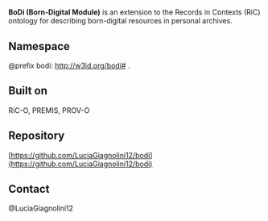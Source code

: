 # #

**BoDi (Born-Digital Module)** is an extension to the Records in Contexts (RiC) ontology for describing born-digital resources in personal archives.


## Namespace

@prefix bodi: <http://w3id.org/bodi#> .


## Built on

RiC-O, PREMIS, PROV-O

## Repository

[https://github.com/LuciaGiagnolini12/bodi](https://github.com/LuciaGiagnolini12/bodi)

## Contact

@LuciaGiagnolini12

